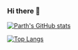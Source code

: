 ### Hi there 👋
[![Parth's GitHub stats](https://github-readme-stats.vercel.app/api?username=helloparthshah&count_private=true&show_icons=true&title_color=fff&icon_color=79ff97&text_color=9f9f9f&bg_color=151515)](https://github.com/anuraghazra/github-readme-stats)

[![Top Langs](https://github-readme-stats.vercel.app/api/top-langs/?username=helloparthshah&count_private=true&show_icons=true&title_color=fff&icon_color=79ff97&text_color=9f9f9f&bg_color=151515&layout=compact)](https://github.com/anuraghazra/github-readme-stats)
<!--
**helloparthshah/helloparthshah** is a ✨ _special_ ✨ repository because its `README.md` (this file) appears on your GitHub profile.

Here are some ideas to get you started:

- 🔭 I’m currently working on ...
- 🌱 I’m currently learning ...
- 👯 I’m looking to collaborate on ...
- 🤔 I’m looking for help with ...
- 💬 Ask me about ...
- 📫 How to reach me: ...
- 😄 Pronouns: ...
- ⚡ Fun fact: ...
-->
